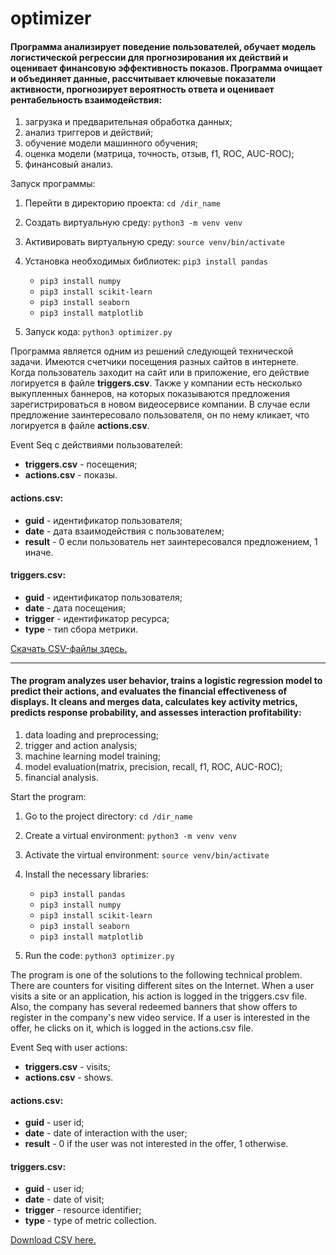# optimizer

#### Программа анализирует поведение пользователей, обучает модель логистической регрессии для прогнозирования их действий и оценивает финансовую эффективность показов. Программа очищает и объединяет данные, рассчитывает ключевые показатели активности, прогнозирует вероятность ответа и оценивает рентабельность взаимодействия:

1. загрузка и предварительная обработка данных;
2. анализ триггеров и действий;
3. обучение модели машинного обучения;
4. оценка модели (матрица, точность, отзыв, f1, ROC, AUC-ROC);
5. финансовый анализ.

Запуск программы:

1. Перейти в директорию проекта: `cd /dir_name`
  
3. Создать виртуальную среду: `python3 -m venv venv`
   
4. Активировать виртуальную среду: `source venv/bin/activate`

5. Установка необходимых библиотек:
```pip3 install pandas```
      - `pip3 install numpy`
      - `pip3 install scikit-learn`
      - `pip3 install seaborn`
      - `pip3 install matplotlib`
        
6. Запуск кода: `python3 optimizer.py`



Программа является одним из решений следующей технической задачи. Имеются счетчики посещения разных сайтов в интернете. Когда пользователь заходит на сайт или в приложение, его действие логируется в файле **triggers.csv**. Также у компании есть несколько выкупленных баннеров, на которых показываются предложения зарегистрироваться в новом видеосервисе компании. В случае если предложение заинтересовало пользователя, он по нему кликает, что логируется в файле **actions.csv**.

Event Seq с действиями пользователей:
- **triggers.csv** - посещения;
- **actions.csv** - показы.

#### actions.csv:
  - **guid** - идентификатор пользователя;
  - **date** - дата взаимодействия с пользователем;
  - **result** - 0 если пользователь нет заинтересовался предложением, 1 иначе.

#### triggers.csv:

- **guid** - идентификатор пользователя;
- **date** - дата посещения;
- **trigger** - идентификатор ресурса;
- **type** - тип сбора метрики.

[Cкачать CSV-файлы здесь.](https://disk.yandex.ru/d/KetMP60FvKsK9Q)

---

#### The program analyzes user behavior, trains a logistic regression model to predict their actions, and evaluates the financial effectiveness of displays. It cleans and merges data, calculates key activity metrics, predicts response probability, and assesses interaction profitability:

1. data loading and preprocessing;
2. trigger and action analysis;
3. machine learning model training;
4. model evaluation(matrix, precision, recall, f1, ROC, AUC-ROC);
5. financial analysis.

Start the program:

1. Go to the project directory: `cd /dir_name`

2. Create a virtual environment: `python3 -m venv venv`

3. Activate the virtual environment: `source venv/bin/activate`

4. Install the necessary libraries:
      - `pip3 install pandas`
      - `pip3 install numpy`
      - `pip3 install scikit-learn`
      - `pip3 install seaborn`
      - `pip3 install matplotlib`

5. Run the code: `python3 optimizer.py`


The program is one of the solutions to the following technical problem. There are counters for visiting different sites on the Internet. When a user visits a site or an application, his action is logged in the triggers.csv file. Also, the company has several redeemed banners that show offers to register in the company's new video service. If a user is interested in the offer, he clicks on it, which is logged in the actions.csv file.

Event Seq with user actions:
- **triggers.csv** - visits;
- **actions.csv** - shows.

#### actions.csv:
  - **guid** - user id;
  - **date** - date of interaction with the user;
  - **result** - 0 if the user was not interested in the offer, 1 otherwise.

#### triggers.csv:

- **guid** - user id;
- **date** - date of visit;
- **trigger** - resource identifier;
- **type** - type of metric collection.

[Download CSV here.](https://disk.yandex.ru/d/KetMP60FvKsK9Q)
